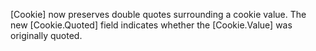 [Cookie] now preserves double quotes surrounding a cookie value.
The new [Cookie.Quoted] field indicates whether the [Cookie.Value]
was originally quoted.
